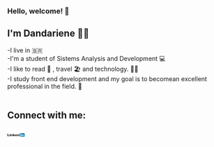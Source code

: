 ### Hello, welcome! 👋
## I'm Dandariene :woman_technologist:

-I live in :brazil: <br>
-I'm a student of Sistems Analysis and Development :computer:<br>
-I like to read :open_book: , travel :beach_umbrella:  and technology. :woman_technologist:<br>
-I study front end development and my goal is to becomean excellent professional in the field. :1st_place_medal:
<br>
<br>
## Connect with me: <br>
<a href="https://www.linkedin.com/in/dandariene-rp-braz/" target="blank">
  <img align="center" alt="dandariene-linkedin" height="30" width="40" src="https://raw.githubusercontent.com/devicons/devicon/master/icons/linkedin/linkedin-original-wordmark.svg" style="max-width:100%;">
</a>




<!--
**Dandariene/Dandariene** is a ✨ _special_ ✨ repository because its `README.md` (this file) appears on your GitHub profile.

Here are some ideas to get you started:

- 🔭 I’m currently working on ...
- 🌱 I’m currently learning ...
- 👯 I’m looking to collaborate on ...
- 🤔 I’m looking for help with ...
- 💬 Ask me about ...
- 📫 How to reach me: ...
- 😄 Pronouns: ...
- ⚡ Fun fact: ...
-->
